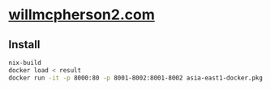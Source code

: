 # [willmcpherson2.com](http://willmcpherson2.com)

## Install

```sh
nix-build
docker load < result
docker run -it -p 8000:80 -p 8001-8002:8001-8002 asia-east1-docker.pkg.dev/willmcpherson2/willmcpherson2/willmcpherson2
```
